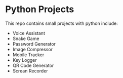 # Python Projects

This repo contains small projects with python include:
- Voice Assistant
- Snake Game
- Password Generator
- Image Compressor
- Mobile Tracker
- Key Logger
- QR Code Generator
- Screan Recorder
